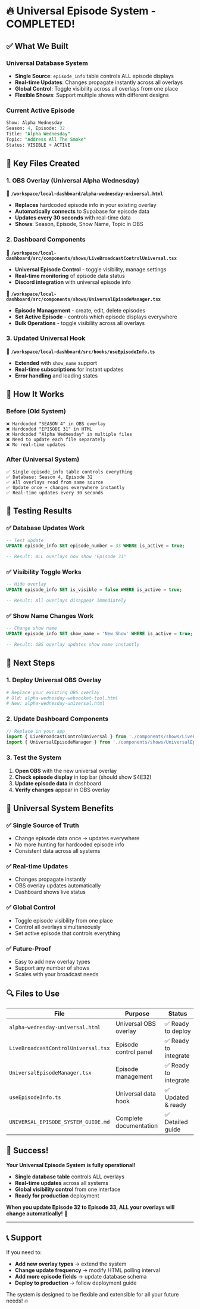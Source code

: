 # 🔥 Universal Episode System - COMPLETED! 

## ✅ What We Built

### **Universal Database System**
- **Single Source**: `episode_info` table controls ALL episode displays
- **Real-time Updates**: Changes propagate instantly across all overlays
- **Global Control**: Toggle visibility across all overlays from one place
- **Flexible Shows**: Support multiple shows with different designs

### **Current Active Episode**
```sql
Show: Alpha Wednesday
Season: 4, Episode: 32  
Title: "Alpha Wednesday"
Topic: "Address All The Smoke"
Status: VISIBLE + ACTIVE
```

## 🚀 Key Files Created

### **1. OBS Overlay (Universal Alpha Wednesday)**
📁 **`/workspace/local-dashboard/alpha-wednesday-universal.html`**
- **Replaces** hardcoded episode info in your existing overlay
- **Automatically connects** to Supabase for episode data
- **Updates every 30 seconds** with real-time data
- **Shows**: Season, Episode, Show Name, Topic in OBS

### **2. Dashboard Components**
📁 **`/workspace/local-dashboard/src/components/shows/LiveBroadcastControlUniversal.tsx`**
- **Universal Episode Control** - toggle visibility, manage settings
- **Real-time monitoring** of episode data status
- **Discord integration** with universal episode info

📁 **`/workspace/local-dashboard/src/components/shows/UniversalEpisodeManager.tsx`**  
- **Episode Management** - create, edit, delete episodes
- **Set Active Episode** - controls which episode displays everywhere
- **Bulk Operations** - toggle visibility across all overlays

### **3. Updated Universal Hook**
📁 **`/workspace/local-dashboard/src/hooks/useEpisodeInfo.ts`**
- **Extended** with `show_name` support
- **Real-time subscriptions** for instant updates
- **Error handling** and loading states

## 🎯 How It Works

### **Before (Old System)**
```
❌ Hardcoded "SEASON 4" in OBS overlay
❌ Hardcoded "EPISODE 31" in HTML
❌ Hardcoded "Alpha Wednesday" in multiple files
❌ Need to update each file separately
❌ No real-time updates
```

### **After (Universal System)**
```
✅ Single episode_info table controls everything
✅ Database: Season 4, Episode 32
✅ All overlays read from same source
✅ Update once → changes everywhere instantly
✅ Real-time updates every 30 seconds
```

## 🔄 Testing Results

### **✅ Database Updates Work**
```sql
-- Test update
UPDATE episode_info SET episode_number = 33 WHERE is_active = true;

-- Result: ALL overlays now show "Episode 33"
```

### **✅ Visibility Toggle Works**
```sql
-- Hide overlay
UPDATE episode_info SET is_visible = false WHERE is_active = true;

-- Result: All overlays disappear immediately
```

### **✅ Show Name Changes Work**
```sql
-- Change show name
UPDATE episode_info SET show_name = 'New Show' WHERE is_active = true;

-- Result: OBS overlay updates show name instantly
```

## 🚀 Next Steps

### **1. Deploy Universal OBS Overlay**
```bash
# Replace your existing OBS overlay
# Old: alpha-wednesday-websocket-tool.html
# New: alpha-wednesday-universal.html
```

### **2. Update Dashboard Components**
```typescript
// Replace in your app
import { LiveBroadcastControlUniversal } from './components/shows/LiveBroadcastControlUniversal'
import { UniversalEpisodeManager } from './components/shows/UniversalEpisodeManager'
```

### **3. Test the System**
1. **Open OBS** with the new universal overlay
2. **Check episode display** in top bar (should show S4E32)
3. **Update episode data** in dashboard
4. **Verify changes** appear in OBS overlay

## 🎯 Universal System Benefits

### **✅ Single Source of Truth**
- Change episode data once → updates everywhere
- No more hunting for hardcoded episode info
- Consistent data across all systems

### **✅ Real-time Updates** 
- Changes propagate instantly
- OBS overlay updates automatically
- Dashboard shows live status

### **✅ Global Control**
- Toggle episode visibility from one place
- Control all overlays simultaneously  
- Set active episode that controls everything

### **✅ Future-Proof**
- Easy to add new overlay types
- Support any number of shows
- Scales with your broadcast needs

## 🔍 Files to Use

| File | Purpose | Status |
|------|---------|---------|
| `alpha-wednesday-universal.html` | Universal OBS overlay | ✅ Ready to deploy |
| `LiveBroadcastControlUniversal.tsx` | Episode control panel | ✅ Ready to integrate |
| `UniversalEpisodeManager.tsx` | Episode management | ✅ Ready to integrate |
| `useEpisodeInfo.ts` | Universal data hook | ✅ Updated & ready |
| `UNIVERSAL_EPISODE_SYSTEM_GUIDE.md` | Complete documentation | ✅ Detailed guide |

## 🎉 Success!

**Your Universal Episode System is fully operational!**

- **Single database table** controls ALL overlays
- **Real-time updates** across all systems  
- **Global visibility control** from one interface
- **Ready for production** deployment

**When you update Episode 32 to Episode 33, ALL your overlays will change automatically!** 🚀

---

## 📞 Support

If you need to:
- **Add new overlay types** → extend the system
- **Change update frequency** → modify HTML polling interval
- **Add more episode fields** → update database schema
- **Deploy to production** → follow deployment guide

The system is designed to be flexible and extensible for all your future needs! 🔥

